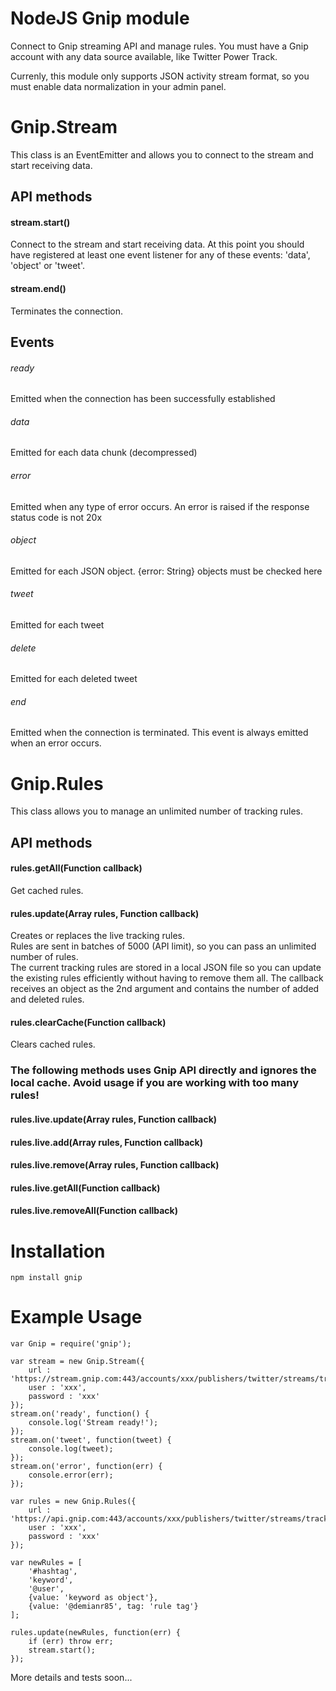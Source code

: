 NodeJS Gnip module
====

Connect to Gnip streaming API and manage rules. 
You must have a Gnip account with any data source available, like Twitter Power Track.

Currenly, this module only supports JSON activity stream format, so you must enable data normalization in your admin panel.

# Gnip.Stream
This class is an EventEmitter and allows you to connect to the stream and start receiving data.

## API methods

#### stream.start()
Connect to the stream and start receiving data. At this point you should have registered at least one event listener for any of these events: 'data', 'object' or 'tweet'.

#### stream.end()
Terminates the connection.

## Events

###### ready
Emitted when the connection has been successfully established
###### data
Emitted for each data chunk (decompressed)
###### error
Emitted when any type of error occurs. An error is raised if the response status code is not 20x
###### object
Emitted for each JSON object. {error: String} objects must be checked here
###### tweet
Emitted for each tweet
###### delete
Emitted for each deleted tweet
###### end
Emitted when the connection is terminated. This event is always emitted when an error occurs.

# Gnip.Rules
This class allows you to manage an unlimited number of tracking rules.

## API methods

#### rules.getAll(Function callback)
Get cached rules.

#### rules.update(Array rules, Function callback)
Creates or replaces the live tracking rules.  
Rules are sent in batches of 5000 (API limit), so you can pass an unlimited number of rules.  
The current tracking rules are stored in a local JSON file so you can update the existing rules efficiently without having to remove them all.
The callback receives an object as the 2nd argument and contains the number of added and deleted rules.

#### rules.clearCache(Function callback)
Clears cached rules.

### The following methods uses Gnip API directly and ignores the local cache. Avoid usage if you are working with too many rules!
#### rules.live.update(Array rules, Function callback)
#### rules.live.add(Array rules, Function callback)
#### rules.live.remove(Array rules, Function callback)
#### rules.live.getAll(Function callback)
#### rules.live.removeAll(Function callback)


Installation
====
	npm install gnip

Example Usage
====
	var Gnip = require('gnip');

	var stream = new Gnip.Stream({
		url : 'https://stream.gnip.com:443/accounts/xxx/publishers/twitter/streams/track/prod.json',
		user : 'xxx',
		password : 'xxx'
	});
	stream.on('ready', function() {
		console.log('Stream ready!');
	});
	stream.on('tweet', function(tweet) {
		console.log(tweet);
	});
	stream.on('error', function(err) {
		console.error(err);
	});

	var rules = new Gnip.Rules({
		url : 'https://api.gnip.com:443/accounts/xxx/publishers/twitter/streams/track/prod/rules.json',
		user : 'xxx',
		password : 'xxx'
	});

	var newRules = [
		'#hashtag', 
		'keyword', 
		'@user',
		{value: 'keyword as object'},
		{value: '@demianr85', tag: 'rule tag'}
	];

	rules.update(newRules, function(err) {
		if (err) throw err;
		stream.start();
	});

More details and tests soon...
